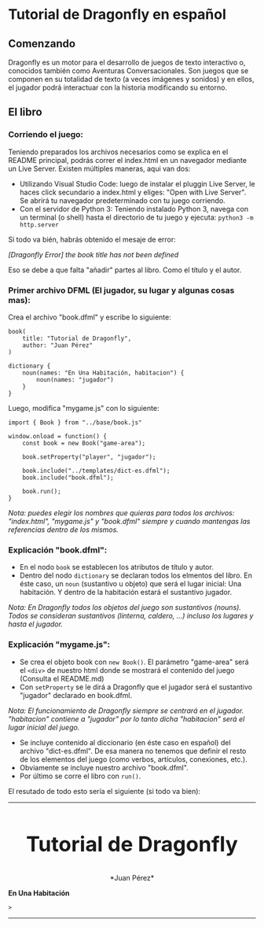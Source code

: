 # Tutorial de Dragonfly en español

## Comenzando

Dragonfly es un motor para el desarrollo de juegos de texto interactivo o, conocidos también como Aventuras Conversacionales. Son juegos que se componen en su totalidad de texto (a veces imágenes y sonidos) y en ellos, el jugador podrá interactuar con la historia modificando su entorno.

## El libro

### Corriendo el juego:

Teniendo preparados los archivos necesarios como se explica en el README principal, podrás correr el index.html en un navegador mediante un Live Server. Existen múltiples maneras, aqui van dos:

* Utilizando Visual Studio Code: luego de instalar el pluggin Live Server, le haces click secundario a index.html y eliges: "Open with Live Server". Se abrirá tu navegador predeterminado con tu juego corriendo.
* Con el servidor de Python 3: Teniendo instalado Python 3, navega con un terminal (o shell) hasta el directorio de tu juego y ejecuta: `python3 -m http.server`

Si todo va bién, habrás obtenido el mesaje de error:

*[Dragonfly Error] the book title has not been defined*

Eso se debe a que falta "añadir" partes al libro. Como el título y el autor.

### Primer archivo DFML (El jugador, su lugar y algunas cosas mas):

Crea el archivo "book.dfml" y escribe lo siguiente:
```
book(
	title: "Tutorial de Dragonfly",
	author: "Juan Pérez"
)

dictionary {
	noun(names: "En Una Habitación, habitacion") {
		noun(names: "jugador")
	}
}
```

Luego, modifica "mygame.js" con lo siguiente:
```
import { Book } from "../base/book.js"

window.onload = function() {
	const book = new Book("game-area");

	book.setProperty("player", "jugador");

	book.include("../templates/dict-es.dfml");
	book.include("book.dfml");

	book.run();
}
```

*Nota: puedes elegir los nombres que quieras para todos los archivos: "index.html", "mygame.js" y "book.dfml" siempre y cuando mantengas las referencias dentro de los mismos.*

### Explicación "book.dfml":

* En el nodo `book` se establecen los atributos de título y autor.
* Dentro del nodo `dictionary` se declaran todos los elmentos del libro. En éste caso, un `noun` (sustantivo u objeto) que será el lugar inicial: Una habitación. Y dentro de la habitación estará el sustantivo jugador.

*Nota: En Dragonfly todos los objetos del juego son sustantivos (nouns). Todos se consideran sustantivos (linterna, caldero, ...) incluso los lugares y hasta el jugador.*

### Explicación "mygame.js":

* Se crea el objeto book con `new Book()`. El parámetro "game-area" será el `<div>`  de nuestro html donde se mostrará el contenido del juego (Consulta el README.md)
* Con `setProperty` se le dirá a Dragonfly que el jugador será el sustantivo "jugador" declarado en book.dfml.

*Nota: El funcionamiento de Dragonfly siempre se centrará en el jugador. "habitacion" contiene a "jugador" por lo tanto dicha "habitacion" será el lugar inicial del juego.*

* Se incluye contenido al diccionario (en éste caso en español) del archivo "dict-es.dfml". De esa manera no tenemos que definir el resto de los elementos del juego (como verbos, artículos, conexiones, etc.).
* Obviamente se incluye nuestro archivo "book.dfml".
* Por último se corre el libro con `run()`.

El resutado de todo esto sería el siguiente (si todo va bien):

---
<h2 style="text-align: center; font-size: 3em;">
Tutorial de Dragonfly
</h2>

<center>
*Juan Pérez*
</center>

**En Una Habitación**

`>`

---
